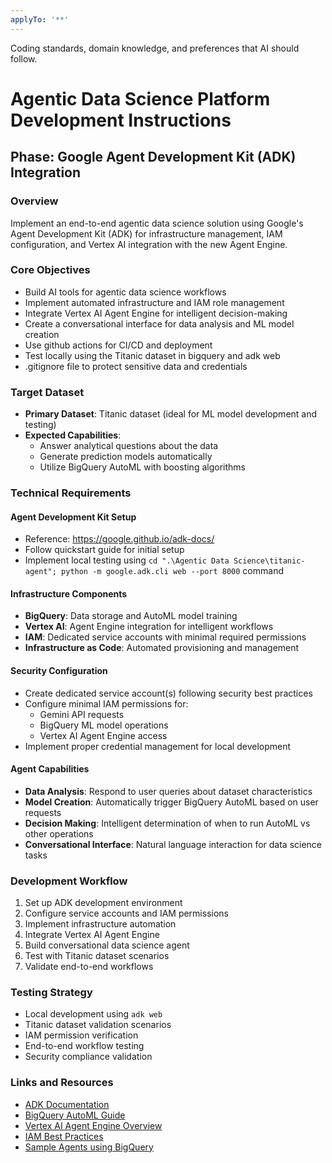 ```yaml
---
applyTo: '**'
---
```

Coding standards, domain knowledge, and preferences that AI should follow.

# Agentic Data Science Platform Development Instructions

## Phase: Google Agent Development Kit (ADK) Integration

### Overview
Implement an end-to-end agentic data science solution using Google's Agent Development Kit (ADK) for infrastructure management, IAM configuration, and Vertex AI integration with the new Agent Engine.

### Core Objectives
- Build AI tools for agentic data science workflows
- Implement automated infrastructure and IAM role management
- Integrate Vertex AI Agent Engine for intelligent decision-making
- Create a conversational interface for data analysis and ML model creation
- Use github actions for CI/CD and deployment
- Test locally using the Titanic dataset in bigquery and adk web
- .gitignore file to protect sensitive data and credentials

### Target Dataset
- **Primary Dataset**: Titanic dataset (ideal for ML model development and testing)
- **Expected Capabilities**: 
    - Answer analytical questions about the data
    - Generate prediction models automatically
    - Utilize BigQuery AutoML with boosting algorithms

### Technical Requirements

#### Agent Development Kit Setup
- Reference: https://google.github.io/adk-docs/
- Follow quickstart guide for initial setup
- Implement local testing using `cd ".\Agentic Data Science\titanic-agent"; python -m google.adk.cli web --port 8000` command

#### Infrastructure Components
- **BigQuery**: Data storage and AutoML model training
- **Vertex AI**: Agent Engine integration for intelligent workflows
- **IAM**: Dedicated service accounts with minimal required permissions
- **Infrastructure as Code**: Automated provisioning and management

#### Security Configuration
- Create dedicated service account(s) following security best practices
- Configure minimal IAM permissions for:
    - Gemini API requests
    - BigQuery ML model operations
    - Vertex AI Agent Engine access
- Implement proper credential management for local development

#### Agent Capabilities
- **Data Analysis**: Respond to user queries about dataset characteristics
- **Model Creation**: Automatically trigger BigQuery AutoML based on user requests
- **Decision Making**: Intelligent determination of when to run AutoML vs other operations
- **Conversational Interface**: Natural language interaction for data science tasks

### Development Workflow
1. Set up ADK development environment
2. Configure service accounts and IAM permissions
3. Implement infrastructure automation
4. Integrate Vertex AI Agent Engine
5. Build conversational data science agent
6. Test with Titanic dataset scenarios
7. Validate end-to-end workflows

### Testing Strategy
- Local development using `adk web`
- Titanic dataset validation scenarios
- IAM permission verification
- End-to-end workflow testing
- Security compliance validation

### Links and Resources
- [ADK Documentation](https://google.github.io/adk-docs/)
- [BigQuery AutoML Guide](https://cloud.google.com/bigquery-automl/docs)
- [Vertex AI Agent Engine Overview](https://cloud.google.com/vertex-ai/docs/agent-engine)
- [IAM Best Practices](https://cloud.google.com/iam/docs/best-practices)
- [Sample Agents using BigQuery](https://github.com/google/adk-samples)
